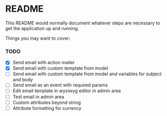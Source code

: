 # README

This README would normally document whatever steps are necessary to get the
application up and running.

Things you may want to cover:

### TODO

- [x] Send email with action mailer
- [x] Send email with custom template from model
- [ ] Send email with custom template from model and variables for subject and body
- [ ] Send email as an event with required params
- [ ] Edit email template in wysiwyg editor in admin area
- [ ] Test email in admin area
- [ ] Custom attributes beyond string
- [ ] Attribute formatting for currency
